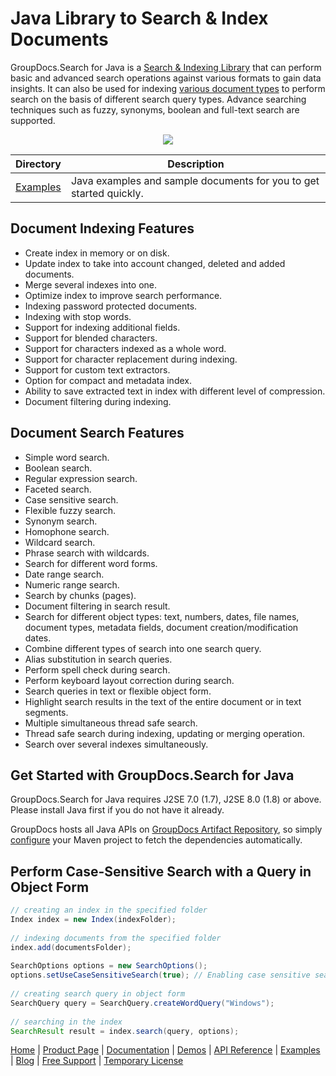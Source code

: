 
# Java Library to Search & Index Documents

GroupDocs.Search for Java is a [Search & Indexing Library](https://products.groupdocs.com/search/java) that can perform basic and advanced search operations against various formats to gain data insights. It can also be used for indexing [various document types](https://docs.groupdocs.com/search/java/supported-document-formats/) to perform search on the basis of different search query types. Advance searching techniques such as fuzzy, synonyms, boolean and full-text search are supported.

<p align="center">
  <a title="Download complete GroupDocs.Search for Java source code" href="https://github.com/groupdocs-search/GroupDocs.Search-for-Java/archive/master.zip"> 
    <img src="https://camo.githubusercontent.com/11839cd752a2d367f3149c7bee1742b68e4a4d37/68747470733a2f2f7261772e6769746875622e636f6d2f4173706f73654578616d706c65732f6a6176612d6578616d706c65732d64617368626f6172642f6d61737465722f696d616765732f646f776e6c6f61645a69702d427574746f6e2d4c617267652e706e67" data-canonical-src="https://raw.github.com/AsposeExamples/java-examples-dashboard/master/images/downloadZip-Button-Large.png" style="max-width:100%;">
  </a>
</p>

Directory | Description
--------- | -----------
[Examples](https://github.com/groupdocs-search/GroupDocs.Search-for-Java/tree/master/Examples)  | Java examples and sample documents for you to get started quickly. 

## Document Indexing Features

- Create index in memory or on disk.
- Update index to take into account changed, deleted and added documents.
- Merge several indexes into one.
- Optimize index to improve search performance.
- Indexing password protected documents.
- Indexing with stop words.
- Support for indexing additional fields.
- Support for blended characters.
- Support for characters indexed as a whole word.
- Support for character replacement during indexing.
- Support for custom text extractors.
- Option for compact and metadata index.
- Ability to save extracted text in index with different level of compression.
- Document filtering during indexing.

## Document Search Features

- Simple word search.
- Boolean search.
- Regular expression search.
- Faceted search.
- Case sensitive search.
- Flexible fuzzy search.
- Synonym search.
- Homophone search.
- Wildcard search.
- Phrase search with wildcards.
- Search for different word forms.
- Date range search.
- Numeric range search.
- Search by chunks (pages).
- Document filtering in search result.
- Search for different object types: text, numbers, dates, file names, document types, metadata fields, document creation/modification dates.
- Combine different types of search into one search query.
- Alias substitution in search queries.
- Perform spell check during search.
- Perform keyboard layout correction during search.
- Search queries in text or flexible object form.
- Highlight search results in the text of the entire document or in text segments.
- Multiple simultaneous thread safe search.
- Thread safe search during indexing, updating or merging operation.
- Search over several indexes simultaneously.


## Get Started with GroupDocs.Search for Java

GroupDocs.Search for Java requires J2SE 7.0 (1.7), J2SE 8.0 (1.8) or above. Please install Java first if you do not have it already. 

GroupDocs hosts all Java APIs on [GroupDocs Artifact Repository](https://artifact.groupdocs.com/webapp/#/artifacts/browse/tree/General/repo/com/groupdocs/groupdocs-search), so simply [configure](https://docs.groupdocs.com/search/java/installation/) your Maven project to fetch the dependencies automatically.

## Perform Case-Sensitive Search with a Query in Object Form

```java
// creating an index in the specified folder
Index index = new Index(indexFolder);
 
// indexing documents from the specified folder
index.add(documentsFolder);
 
SearchOptions options = new SearchOptions();
options.setUseCaseSensitiveSearch(true); // Enabling case sensitive search
 
// creating search query in object form
SearchQuery query = SearchQuery.createWordQuery("Windows");
 
// searching in the index
SearchResult result = index.search(query, options);
```

[Home](https://www.groupdocs.com/) | [Product Page](https://products.groupdocs.com/search/java) | [Documentation](https://docs.groupdocs.com/search/java/) | [Demos](https://products.groupdocs.app/search/family) | [API Reference](https://apireference.groupdocs.com/java/search) | [Examples](https://github.com/groupdocs-search/GroupDocs.search-for-Java/tree/master/Examples) | [Blog](https://blog.groupdocs.com/category/search/) | [Free Support](https://forum.groupdocs.com/c/search) | [Temporary License](https://purchase.groupdocs.com/temporary-license)
